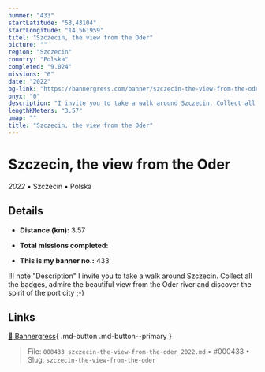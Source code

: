 ```yaml
---
nummer: "433"
startLatitude: "53,43104"
startLongitude: "14,561959"
titel: "Szczecin, the view from the Oder"
picture: ""
region: "Szczecin"
country: "Polska"
completed: "9.024"
missions: "6"
date: "2022"
bg-link: "https://bannergress.com/banner/szczecin-the-view-from-the-oder-ed1c"
onyx: "0"
description: "I invite you to take a walk around Szczecin. Collect all the badges, admire the beautiful view from the Oder river and discover the spirit of the port city ;-)"
lengthKMeters: "3,57"
umap: ""
title: "Szczecin, the view from the Oder"
---
```

# Szczecin, the view from the Oder

*2022* • Szczecin • Polska



## Details
- **Distance (km):** 3.57

- **Total missions completed:** 
- **This is my banner no.:** 433


!!! note "Description"
    I invite you to take a walk around Szczecin. Collect all the badges, admire the beautiful view from the Oder river and discover the spirit of the port city ;-)



## Links
[🔗 Bannergress](https://bannergress.com/banner/szczecin-the-view-from-the-oder-ed1c){ .md-button .md-button--primary }



> File: `000433_szczecin-the-view-from-the-oder_2022.md` • #000433 • Slug: `szczecin-the-view-from-the-oder`
